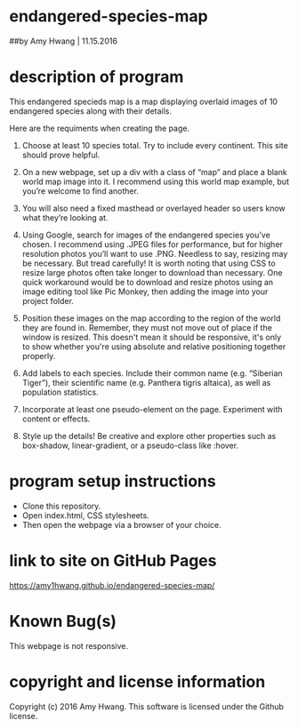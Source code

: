 # endangered-species-map
##by Amy Hwang | 11.15.2016

# description of program
This endangered specieds map is a map displaying overlaid images of 10 endangered species along with their details.

Here are the requiments when creating the page.
1. Choose at least 10 species total. Try to include every continent. This site should prove helpful.

2. On a new webpage, set up a div with a class of “map” and place a blank world map image into it. I recommend using this world map example, but you’re welcome to find another.

3. You will also need a fixed masthead or overlayed header so users know what they’re looking at.

4. Using Google, search for images of the endangered species you’ve chosen. I recommend using .JPEG files for performance, but for higher resolution photos you’ll want to use .PNG. Needless to say, resizing may be necessary. But tread carefully! It is worth noting that using CSS to resize large photos often take longer to download than necessary. One quick workaround would be to download and resize photos using an image editing tool like Pic Monkey, then adding the image into your project folder.

5. Position these images on the map according to the region of the world they are found in. Remember, they must not move out of place if the window is resized. This doesn't mean it should be responsive, it's only to show whether you're using absolute and relative positioning together properly.

6. Add labels to each species. Include their common name (e.g. “Siberian Tiger”), their scientific name (e.g. Panthera tigris altaica), as well as population statistics.

7. Incorporate at least one pseudo-element on the page. Experiment with content or effects.

8. Style up the details! Be creative and explore other properties such as box-shadow, linear-gradient, or a pseudo-class like :hover.

# program setup instructions
* Clone this repository.
* Open index.html, CSS stylesheets.
* Then open the webpage via a browser of your choice.

# link to site on GitHub Pages
https://amy1hwang.github.io/endangered-species-map/

# Known Bug(s)
This webpage is not responsive.

# copyright and license information
Copyright (c) 2016 Amy Hwang. This software is licensed under the Github license.
